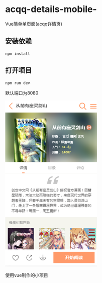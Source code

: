 # acqq-details-mobile-
Vue简单单页面(acqq详情页)

## 安装依赖
```
npm install
```
## 打开项目
```
npm run dev
```
默认端口为8080

![主页截图](https://github.com/wa7chliang/acqq-details-mobile-/blob/master/static/gitdev.png)

使用vue制作的小项目
